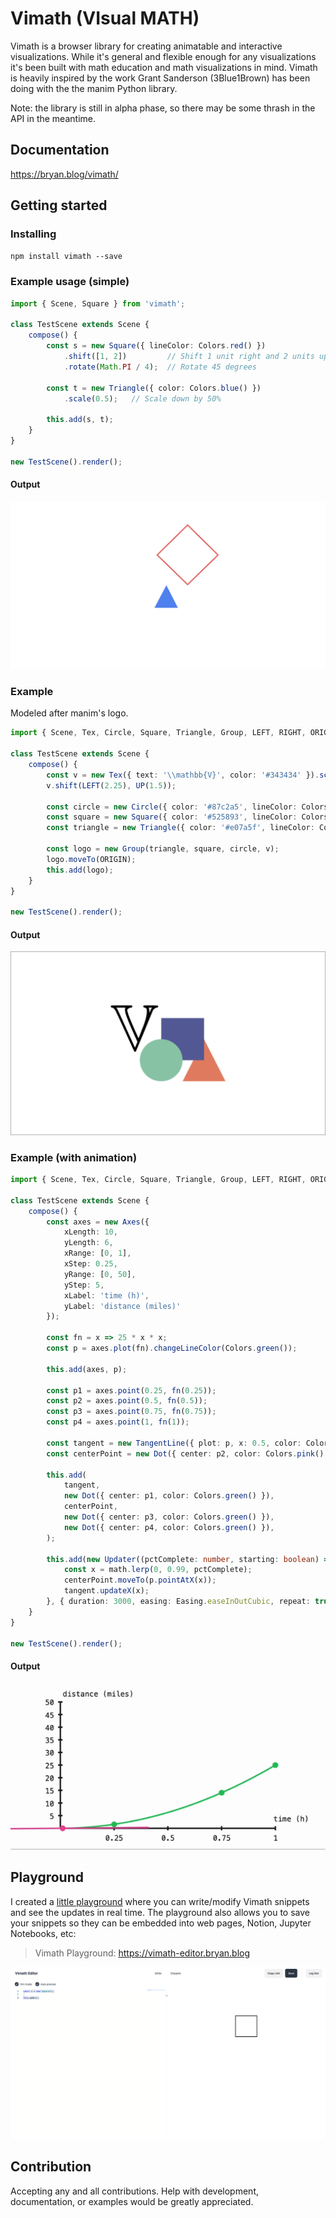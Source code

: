 # Vimath (VIsual MATH)

Vimath is a browser library for creating animatable and interactive visualizations. While it's general and flexible enough for any visualizations
it's been built with math education and math visualizations in mind. Vimath is heavily inspired by the work Grant Sanderson (3Blue1Brown) has been doing with the the manim Python library.

Note: the library is still in alpha phase, so there may be some thrash in the API in the meantime.

## Documentation
https://bryan.blog/vimath/

## Getting started

### Installing

```npm install vimath --save```

### Example usage (simple)

```ts
import { Scene, Square } from 'vimath';

class TestScene extends Scene {
    compose() {
        const s = new Square({ lineColor: Colors.red() })
            .shift([1, 2])         // Shift 1 unit right and 2 units up
            .rotate(Math.PI / 4);  // Rotate 45 degrees

        const t = new Triangle({ color: Colors.blue() })
            .scale(0.5);   // Scale down by 50%

        this.add(s, t);
    }
}

new TestScene().render();
```

#### Output
![example output](https://raw.githubusercontent.com/blparker/vimath/master/assets/example1.png)

### Example
Modeled after manim's logo.

```ts
import { Scene, Tex, Circle, Square, Triangle, Group, LEFT, RIGHT, ORIGIN } from 'vimath';

class TestScene extends Scene {
    compose() {
        const v = new Tex({ text: '\\mathbb{V}', color: '#343434' }).scale(7);
        v.shift(LEFT(2.25), UP(1.5));

        const circle = new Circle({ color: '#87c2a5', lineColor: Colors.transparent() }).shift(LEFT());
        const square = new Square({ color: '#525893', lineColor: Colors.transparent() }).shift(UP());
        const triangle = new Triangle({ color: '#e07a5f', lineColor: Colors.transparent() }).shift(RIGHT());

        const logo = new Group(triangle, square, circle, v);
        logo.moveTo(ORIGIN);
        this.add(logo);
    }
}

new TestScene().render();
```

#### Output
![example 2 output](https://raw.githubusercontent.com/blparker/vimath/master/assets/example2.png)

### Example (with animation)

```ts
import { Scene, Tex, Circle, Square, Triangle, Group, LEFT, RIGHT, ORIGIN } from 'vimath';

class TestScene extends Scene {
    compose() {
        const axes = new Axes({
            xLength: 10,
            yLength: 6,
            xRange: [0, 1],
            xStep: 0.25,
            yRange: [0, 50],
            yStep: 5,
            xLabel: 'time (h)',
            yLabel: 'distance (miles)'
        });

        const fn = x => 25 * x * x;
        const p = axes.plot(fn).changeLineColor(Colors.green());

        this.add(axes, p);

        const p1 = axes.point(0.25, fn(0.25));
        const p2 = axes.point(0.5, fn(0.5));
        const p3 = axes.point(0.75, fn(0.75));
        const p4 = axes.point(1, fn(1));

        const tangent = new TangentLine({ plot: p, x: 0.5, color: Colors.pink(), length: 8 });
        const centerPoint = new Dot({ center: p2, color: Colors.pink() });
        
        this.add(
            tangent,
            new Dot({ center: p1, color: Colors.green() }),
            centerPoint,
            new Dot({ center: p3, color: Colors.green() }),
            new Dot({ center: p4, color: Colors.green() }),
        );

        this.add(new Updater((pctComplete: number, starting: boolean) => {
            const x = math.lerp(0, 0.99, pctComplete);
            centerPoint.moveTo(p.pointAtX(x));
            tangent.updateX(x);
        }, { duration: 3000, easing: Easing.easeInOutCubic, repeat: true, yoyo: true, }));
    }
}

new TestScene().render();
```

#### Output
![example 3 output](https://raw.githubusercontent.com/blparker/vimath/master/assets/example3.gif)



## Playground

I created a [little playground](https://vimath-editor.bryan.blog) where you can write/modify Vimath snippets and see the updates in real time. The playground also allows you to save your snippets so they can be embedded into web pages, Notion, Jupyter Notebooks, etc:

> Vimath Playground: https://vimath-editor.bryan.blog

![playground](https://raw.githubusercontent.com/blparker/vimath/master/assets/vimath_playground.png)

## Contribution

Accepting any and all contributions. Help with development, documentation, or examples would be greatly appreciated.
